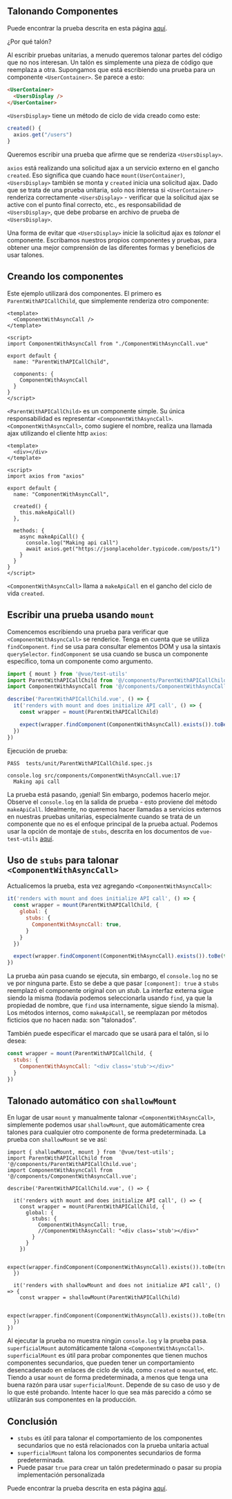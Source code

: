 ## Talonando Componentes

Puede encontrar la prueba descrita en esta página [aquí](https://github.com/lmiller1990/vue-testing-handbook/blob/master/demo-app-vue-3/tests/unit/ParentWithAPICallChild.spec.js).

¿Por qué talón?

Al escribir pruebas unitarias, a menudo queremos talonar partes del código que no nos interesan. Un talón es simplemente una pieza de código que reemplaza a otra. Supongamos que está escribiendo una prueba para un componente `<UserContainer>`. Se parece a esto:

```html
<UserContainer>
  <UsersDisplay />
</UserContainer>
```

`<UsersDisplay>` tiene un método de ciclo de vida creado como este:

```js
created() {
  axios.get("/users")
}
```

Queremos escribir una prueba que afirme que se renderiza `<UsersDisplay>`.

`axios` está realizando una solicitud ajax a un servicio externo en el gancho `created`. Eso significa que cuando hace `mount(UserContainer)`, `<UsersDisplay>` también se monta y `created` inicia una solicitud ajax. Dado que se trata de una prueba unitaria, solo nos interesa si `<UserContainer>` renderiza correctamente `<UsersDisplay>` - verificar que la solicitud ajax se active con el punto final correcto, etc., es responsabilidad de `<UsersDisplay>`, que debe probarse en archivo de prueba de `<UsersDisplay>`.

Una forma de evitar que `<UsersDisplay>` inicie la solicitud ajax es _talonar_ el componente. Escribamos nuestros propios componentes y pruebas, para obtener una mejor comprensión de las diferentes formas y beneficios de usar talones.

## Creando los componentes

Este ejemplo utilizará dos componentes. El primero es `ParentWithAPICallChild`, que simplemente renderiza otro componente:

```vue
<template>
  <ComponentWithAsyncCall />
</template>

<script>
import ComponentWithAsyncCall from "./ComponentWithAsyncCall.vue"

export default {
  name: "ParentWithAPICallChild",

  components: {
    ComponentWithAsyncCall
  }
}
</script>
```

`<ParentWithAPICallChild>` es un componente simple. Su única responsabilidad es representar `<ComponentWithAsyncCall>`. `<ComponentWithAsyncCall>`, como sugiere el nombre, realiza una llamada ajax utilizando el cliente http `axios`:

```vue
<template>
  <div></div>
</template>

<script>
import axios from "axios"

export default {
  name: "ComponentWithAsyncCall",
  
  created() {
    this.makeApiCall()
  },
  
  methods: {
    async makeApiCall() {
      console.log("Making api call")
      await axios.get("https://jsonplaceholder.typicode.com/posts/1")
    }
  }
}
</script>
```

`<ComponentWithAsyncCall>` llama a `makeApiCall` en el gancho del ciclo de vida `created`.

## Escribir una prueba usando `mount`

Comencemos escribiendo una prueba para verificar que `<ComponentWithAsyncCall>` se renderice. Tenga en cuenta que se utiliza `findComponent`. `find` se usa para consultar elementos DOM y usa la sintaxis `querySelector`. `findComponent` se usa cuando se busca un componente específico, toma un componente como argumento.

```js
import { mount } from '@vue/test-utils'
import ParentWithAPICallChild from '@/components/ParentWithAPICallChild.vue'
import ComponentWithAsyncCall from '@/components/ComponentWithAsyncCall.vue'

describe('ParentWithAPICallChild.vue', () => {
  it('renders with mount and does initialize API call', () => {
    const wrapper = mount(ParentWithAPICallChild)

    expect(wrapper.findComponent(ComponentWithAsyncCall).exists()).toBe(true)
  })  
})
```

Ejecución de prueba:

```
PASS  tests/unit/ParentWithAPICallChild.spec.js

console.log src/components/ComponentWithAsyncCall.vue:17
  Making api call
```

La prueba está pasando, ¡genial! Sin embargo, podemos hacerlo mejor. Observe el `console.log` en la salida de prueba - esto proviene del método `makeApiCall`. Idealmente, no queremos hacer llamadas a servicios externos en nuestras pruebas unitarias, especialmente cuando se trata de un componente que no es el enfoque principal de la prueba actual. Podemos usar la opción de montaje de `stubs`, descrita en los documentos de `vue-test-utils` [aquí](https://test-utils.vuejs.org/migration/#mocks-and-stubs-are-now-in-global).

## Uso de `stubs` para talonar `<ComponentWithAsyncCall>`

Actualicemos la prueba, esta vez agregando `<ComponentWithAsyncCall>`:

```js
it('renders with mount and does initialize API call', () => {
  const wrapper = mount(ParentWithAPICallChild, {
    global: {
      stubs: {
        ComponentWithAsyncCall: true,
      }
    }
  })

  expect(wrapper.findComponent(ComponentWithAsyncCall).exists()).toBe(true)
})
```

La prueba aún pasa cuando se ejecuta, sin embargo, el `console.log` no se ve por ninguna parte. Esto se debe a que pasar `[component]: true` a `stubs` reemplazó el componente original con un _stub_. La interfaz externa sigue siendo la misma (todavía podemos seleccionarla usando `find`, ya que la propiedad de nombre, que `find` usa internamente, sigue siendo la misma). Los métodos internos, como `makeApiCall`, se reemplazan por métodos ficticios que no hacen nada: son "talonados".

También puede especificar el marcado que se usará para el talón, si lo desea:

```js
const wrapper = mount(ParentWithAPICallChild, {
  stubs: {
    ComponentWithAsyncCall: "<div class='stub'></div>"
  }
})
```

## Talonado automático con `shallowMount`

En lugar de usar `mount` y manualmente talonar `<ComponentWithAsyncCall>`, simplemente podemos usar `shallowMount`, que automáticamente crea talones para cualquier otro componente de forma predeterminada. La prueba con `shallowMount` se ve así:

```js{1,21,22,23,24,25}
import { shallowMount, mount } from '@vue/test-utils';
import ParentWithAPICallChild from '@/components/ParentWithAPICallChild.vue';
import ComponentWithAsyncCall from '@/components/ComponentWithAsyncCall.vue';

describe('ParentWithAPICallChild.vue', () => {

  it('renders with mount and does initialize API call', () => {
    const wrapper = mount(ParentWithAPICallChild, {
      global: {
        stubs: {
          ComponentWithAsyncCall: true,
          //ComponentWithAsyncCall: "<div class='stub'></div>"
        }
      }
    })

    expect(wrapper.findComponent(ComponentWithAsyncCall).exists()).toBe(true)
  })

  it('renders with shallowMount and does not initialize API call', () => {
    const wrapper = shallowMount(ParentWithAPICallChild)

    expect(wrapper.findComponent(ComponentWithAsyncCall).exists()).toBe(true)
  })
})
```

Al ejecutar la prueba no muestra ningún `console.log` y la prueba pasa. `superficialMount` automáticamente talona `<ComponentWithAsyncCall>`. `superficialMount` es útil para probar componentes que tienen muchos componentes secundarios, que pueden tener un comportamiento desencadenado en enlaces de ciclo de vida, como `created` o `mounted`, etc. Tiendo a usar `mount` de forma predeterminada, a menos que tenga una buena razón para usar `superficialMount`. Depende de su caso de uso y de lo que esté probando. Intente hacer lo que sea más parecido a cómo se utilizarán sus componentes en la producción.

## Conclusión

- `stubs` es útil para talonar el comportamiento de los componentes secundarios que no está relacionados con la prueba unitaria actual
- `superficialMount` talona los componentes secundarios de forma predeterminada.
- Puede pasar `true` para crear un talón predeterminado o pasar su propia implementación personalizada

Puede encontrar la prueba descrita en esta página [aquí](https://github.com/lmiller1990/vue-testing-handbook/blob/master/demo-app-vue-3/tests/unit/ParentWithAPICallChild.spec.js).
